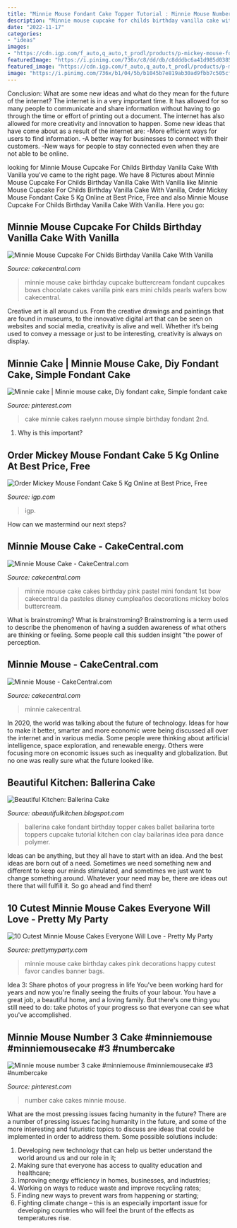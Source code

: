```yaml
---
title: "Minnie Mouse Fondant Cake Topper Tutorial : Minnie Mouse Number 3 Cake #minniemouse #minniemousecake #3 #numbercake"
description: "Minnie mouse cupcake for childs birthday vanilla cake with vanilla"
date: "2022-11-17"
categories:
- "ideas"
images:
- "https://cdn.igp.com/f_auto,q_auto,t_prodl/products/p-mickey-mouse-fondant-cake-5-kg--117544-m.jpg"
featuredImage: "https://i.pinimg.com/736x/c8/dd/db/c8dddbc6a41d985d03856f7f62523649--number--cakes-cake-making.jpg"
featured_image: "https://cdn.igp.com/f_auto,q_auto,t_prodl/products/p-mickey-mouse-fondant-cake-5-kg--117544-m.jpg"
image: "https://i.pinimg.com/736x/b1/04/5b/b1045b7e819ab30ad9fbb7c505cf4c9d--mickey-cakes-minnie-mouse-cake.jpg"
---
```



Conclusion: What are some new ideas and what do they mean for the future of the internet?
The internet is in a very important time. It has allowed for so many people to communicate and share information without having to go through the time or effort of printing out a document. The internet has also allowed for more creativity and innovation to happen. Some new ideas that have come about as a result of the internet are: 
-More efficient ways for users to find information.
-A better way for businesses to connect with their customers. 
-New ways for people to stay connected even when they are not able to be online.

	

		
looking for Minnie Mouse Cupcake For Childs Birthday Vanilla Cake With Vanilla you've came to the right page. We have 8 Pictures about Minnie Mouse Cupcake For Childs Birthday Vanilla Cake With Vanilla like Minnie Mouse Cupcake For Childs Birthday Vanilla Cake With Vanilla, Order Mickey Mouse Fondant Cake 5 Kg Online at Best Price, Free and also Minnie Mouse Cupcake For Childs Birthday Vanilla Cake With Vanilla. Here you go:
		
    
## Minnie Mouse Cupcake For Childs Birthday Vanilla Cake With Vanilla

<img loading=lazy src="http://cdn001.cakecentral.com/gallery/2015/03/900_847304SDQv_minnie-mouse-cupcake-for-childs-birthday-vanilla-cake-with-vanilla-buttercream-fondant-bows-pink-pearls-and-chocolate-wafers-for-ears.jpg" onerror="this.onerror=null;this.src='https://tse4.mm.bing.net/th?id=OIP.qvOYbevmc0PGoUB7lIjFKQHaLH&amp;pid=15.1';" alt="Minnie Mouse Cupcake For Childs Birthday Vanilla Cake With Vanilla">

_Source: cakecentral.com_

>minnie mouse cake birthday cupcake buttercream fondant cupcakes bows chocolate cakes vanilla pink ears mini childs pearls wafers bow cakecentral. 

	

Creative art is all around us. From the creative drawings and paintings that are found in museums, to the innovative digital art that can be seen on websites and social media, creativity is alive and well. Whether it’s being used to convey a message or just to be interesting, creativity is always on display.

    
## Minnie Cake | Minnie Mouse Cake, Diy Fondant Cake, Simple Fondant Cake

<img loading=lazy src="https://i.pinimg.com/736x/b1/04/5b/b1045b7e819ab30ad9fbb7c505cf4c9d--mickey-cakes-minnie-mouse-cake.jpg" onerror="this.onerror=null;this.src='https://tse2.mm.bing.net/th?id=OIP.6xbm8nnRIsCbtZjKvtZcYAHaJ9&amp;pid=15.1';" alt="Minnie cake | Minnie mouse cake, Diy fondant cake, Simple fondant cake">

_Source: pinterest.com_

>cake minnie cakes raelynn mouse simple birthday fondant 2nd. 

	

1) Why is this important?

    
## Order Mickey Mouse Fondant Cake 5 Kg Online At Best Price, Free

<img loading=lazy src="https://cdn.igp.com/f_auto,q_auto,t_prodl/products/p-mickey-mouse-fondant-cake-5-kg--117544-m.jpg" onerror="this.onerror=null;this.src='https://tse2.mm.bing.net/th?id=OIP.3Hit3XFDcpOcaAPN767NuQHaHa&amp;pid=15.1';" alt="Order Mickey Mouse Fondant Cake 5 Kg Online at Best Price, Free">

_Source: igp.com_

>igp. 

	

How can we mastermind our next steps?

    
## Minnie Mouse Cake - CakeCentral.com

<img loading=lazy src="https://cdn001.cakecentral.com/gallery/2015/03/900_738621pz0A_minnie-mouse-cake.jpg" onerror="this.onerror=null;this.src='https://tse1.mm.bing.net/th?id=OIP.0rrPezPyJ7kDVjmydJf-rAHaJ4&amp;pid=15.1';" alt="Minnie Mouse Cake - CakeCentral.com">

_Source: cakecentral.com_

>minnie mouse cake cakes birthday pink pastel mini fondant 1st bow cakecentral da pasteles disney cumpleaños decorations mickey bolos buttercream. 

	

What is brainstroming?
What is brainstroming? Brainstroming is a term used to describe the phenomenon of having a sudden awareness of what others are thinking or feeling. Some people call this sudden insight "the power of perception.

    
## Minnie Mouse - CakeCentral.com

<img loading=lazy src="https://cdn001.cakecentral.com/gallery/2015/03/900_841942aIfM_minnie-mouse.jpg" onerror="this.onerror=null;this.src='https://tse3.mm.bing.net/th?id=OIP.kmBHWBTp3igc24j_07erEAHaLH&amp;pid=15.1';" alt="Minnie Mouse - CakeCentral.com">

_Source: cakecentral.com_

>minnie cakecentral. 

	

In 2020, the world was talking about the future of technology. Ideas for how to make it better, smarter and more economic were being discussed all over the internet and in various media. Some people were thinking about artificial intelligence, space exploration, and renewable energy. Others were focusing more on economic issues such as inequality and globalization. But no one was really sure what the future looked like.

    
## Beautiful Kitchen: Ballerina Cake

<img loading=lazy src="http://3.bp.blogspot.com/-9CjTCjYT2js/TifHh2TKO3I/AAAAAAAAAOg/AERAGX0_Ih0/s1600/IMG_3888.JPG" onerror="this.onerror=null;this.src='https://tse1.mm.bing.net/th?id=OIP.AtfUeUPuTTJvHo31DuhtmwHaLI&amp;pid=15.1';" alt="Beautiful Kitchen: Ballerina Cake">

_Source: abeautifulkitchen.blogspot.com_

>ballerina cake fondant birthday topper cakes ballet bailarina torte toppers cupcake tutorial kitchen con clay bailarinas idea para dance polymer. 

	

Ideas can be anything, but they all have to start with an idea. And the best ideas are born out of a need. Sometimes we need something new and different to keep our minds stimulated, and sometimes we just want to change something around. Whatever your need may be, there are ideas out there that will fulfill it. So go ahead and find them!

    
## 10 Cutest Minnie Mouse Cakes Everyone Will Love - Pretty My Party

<img loading=lazy src="https://www.prettymyparty.com/wp-content/uploads/2016/01/minnie-mouse-birthday-cake.jpg" onerror="this.onerror=null;this.src='https://tse3.mm.bing.net/th?id=OIP.sPawymOMag3Rt4h2Sm3XwAHaNe&amp;pid=15.1';" alt="10 Cutest Minnie Mouse Cakes Everyone Will Love - Pretty My Party">

_Source: prettymyparty.com_

>minnie mouse cake birthday cakes pink decorations happy cutest favor candles banner bags. 

	

Idea 3: Share photos of your progress in life
You've been working hard for years and now you're finally seeing the fruits of your labour. You have a great job, a beautiful home, and a loving family. But there's one thing you still need to do: take photos of your progress so that everyone can see what you've accomplished.

    
## Minnie Mouse Number 3 Cake #minniemouse #minniemousecake #3 #numbercake

<img loading=lazy src="https://i.pinimg.com/736x/c8/dd/db/c8dddbc6a41d985d03856f7f62523649--number--cakes-cake-making.jpg" onerror="this.onerror=null;this.src='https://tse4.mm.bing.net/th?id=OIP.1pAWmu0hLcyTXa6P90dx6wHaI7&amp;pid=15.1';" alt="Minnie mouse number 3 cake #minniemouse #minniemousecake #3 #numbercake">

_Source: pinterest.com_

>number cake cakes minnie mouse. 

	

What are the most pressing issues facing humanity in the future?
There are a number of pressing issues facing humanity in the future, and some of the more interesting and futuristic topics to discuss are ideas that could be implemented in order to address them. Some possible solutions include: 
1) Developing new technology that can help us better understand the world around us and our role in it; 
2) Making sure that everyone has access to quality education and healthcare; 
3) Improving energy efficiency in homes, businesses, and industries; 
4) Working on ways to reduce waste and improve recycling rates; 
5) Finding new ways to prevent wars from happening or starting; 
6) Fighting climate change – this is an especially important issue for developing countries who will feel the brunt of the effects as temperatures rise.

